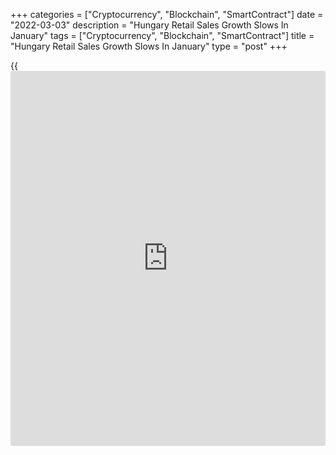 +++
categories = ["Cryptocurrency", "Blockchain", "SmartContract"]
date = "2022-03-03"
description = "Hungary Retail Sales Growth Slows In January"
tags = ["Cryptocurrency", "Blockchain", "SmartContract"]
title = "Hungary Retail Sales Growth Slows In January"
type = "post"
+++

{{<iframe id="large-banner" src="https://www.bounty.group/#slide=12.0" width="100%" height="600" scrolling="no" style="border: 0px solid rgb(216, 221, 230); border-radius: 3px;">}}

Hungary's retail sales rose at a softer pace in January, figures from
the Hungarian Central Statistical Office showed on Thursday.

Retail sales rose a [calendar](https://www.fintechee.com/web-trader/)-adjusted 4.1 percent year-on-year in
January, after a 6.3 percent increase in December.

Sales of food products rose only 0.1 percent annually in January. Sales
of non-food products increased 6.4 percent and those of automotive fuel
gained 10.7 percent.

The volume of mail order and internet retailing, which accounted for 9.9
percent of all retail sales, grew 8.2 percent yearly in January, the
agency said.

On a non-adjusted basis, retail sales rose 4.5 percent annually in
January, after a 6.7 percent increase in the previous month.

For comments and feedback [contact](https://www.playgroundfx.com/contact/): editorial@rtt[news](https://www.letsplayfx.com/blog/forex-news-website/).com

[Economic News][1]

 **What parts of the world are seeing the best (and worst) economic
performances lately? Click[here][2] to check out our [Econ Scorecard][2]
and find out! See up-to-the-moment [ranking](https://www.playgroundfx.com/blog/crypto-exchange-ranking/)s for the best and worst
performers in [GDP][2], [unemployment rate][3], [inflation][4] and much
more.**

   1. www.rtt[news](https://www.letsplayfx.com/blog/forex-news-website/).com/Content/EconomicNews.aspx
   2. www.rtt[news](https://www.letsplayfx.com/blog/forex-news-website/).com/economic-scorecard/world-rank/GDP/highest-performance.aspx
   3. www.rtt[news](https://www.letsplayfx.com/blog/forex-news-website/).com/economic-scorecard/world-rank/unemployment-rate/lowest-performance.aspx
   4. www.rtt[news](https://www.letsplayfx.com/blog/forex-news-website/).com/economic-scorecard/world-rank/CPI/highest-performance.aspx